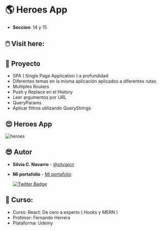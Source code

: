 # 🌎 Heroes App

* **Seccion**: 14 y 15

## 🖱️ Visit here:  

## 📁 Proyecto

* SPA ( Single Page Application ) a profundidad
* Diferentes temas en la misma aplicación aplicados a diferentes rutas
* Multiples Routers
* Push y Replace en el History
* Leer argumentos por URL
* QueryParams
* Aplicar filtros utilizando QueryStrings

## 😍 Heroes App

![heroes](https://user-images.githubusercontent.com/88461234/171052849-0df0edad-340d-45d4-9e13-38832d94e901.png)

## 😎 Autor

* **Silvia C. Navarro**  - [@silviajcn](https://github.com/silviajcn)
* **Mi portafolio** - [Mi portafolio](https://silviajcn.vercel.app/)

    [![Twitter Badge](https://img.shields.io/badge/-@lectoramigrante-1ca0f1?style=flat&labelColor=1ca0f1&logo=twitter&logoColor=white&link=https://twitter.com/lectoramigrante)](https://twitter.com/lectoramigrante)

## 🌟 Curso:

* Curso: React: De cero a experto ( Hooks y MERN )
* Profesor: Fernando Herrera
* Plataforma: Udemy
